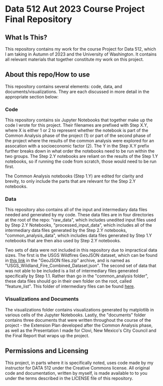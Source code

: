# Data 512 Aut 2023 Course Project Final Repository

## What Is This?

This repository contains my work for the course Project for Data 512, which I am taking in Autumn of 2023 and the University of Washington. It contains all relevant materials that together constitute my work on this project.

## About this repo/How to use

This repository contains several elements: code, data, and documents/visualizations. They are each discussed in more detail in the appropriate section below:

### Code

This repository contains six Jupyter Notebooks that together make up the code I wrote for this project. Their filenames are prefixed with Step X.Y, where X is either 1 or 2 to represent whether the notebook is part of the Common Analysis phase of the project (1) or part of the second phase of the project where the results of the common analysis were explored for an assocation with a socioeconomic factor (2). The Y in the Step X.Y prefix further breaks down in what order the notebooks need to be run within the two groups. The Step 2.Y notebooks are reliant on the results of the Step 1.Y notebooks, so if running the code from scratch, those would need to be run first.  

The Common Analysis notebooks (Step 1.Y) are edited for clarity and brevity, to only include the parts that are relevant for the Step 2.Y notebooks. 

### Data

This repository also contains all of the input and intermediary data files needed and generated by my code. These data files are in four directories at the root of the repo: "raw_data", which includes unedited input files used by Step 2.Y Notebooks, "processed_input_data", which includes all of the intermediary data files generated by the Step 2.Y notebooks, "common_analysis_data", which includes data files generated by Step 1.Y notebooks that are then also used by Step 2.Y notebooks.

Two sets of data were not included in this repository due to impractical data sizes. The first is the USGS Wildfires GeoJSON dataset, which can be found in [this link](https://www.sciencebase.gov/catalog/item/61aa537dd34eb622f699df81) in the "GeoJSON files.zip" archive, and is named as "USGS_Wildland_Fire_Combined_Dataset.json". The second set of data that was not able to be included is a list of intermediary files generated specifically by Step 1.1. Rather than go in the "common_analysis folder", these data files should go in their own folder on the root, called "feature_list".  This folder of intermediary files can be found [here](https://drive.google.com/file/d/1pcZf-HEYLKCokGL7AV9CWfWNyW_YXjDL/view?usp=sharing).

### Visualizations and Documents

The visualizations folder contains visualizations generated by matplotlib in various cells of the Jupyter Notebooks. Lastly, the "documents" folder contains three documents that were written throughout the course of the project - the Extension Plan developed after the Common Analysis phase, as well as the Presentation I made for Clovi, New Mexico's City Council and the Final Report that wraps up the project.


## Permissions and Licensing

This project, in parts where it is specifically noted, uses code made by my instructor for DATA 512 under the Creative Commons license. All original code and documentation, written by myself, is made available to to you under the terms described in the LICENSE file of this repository. 

